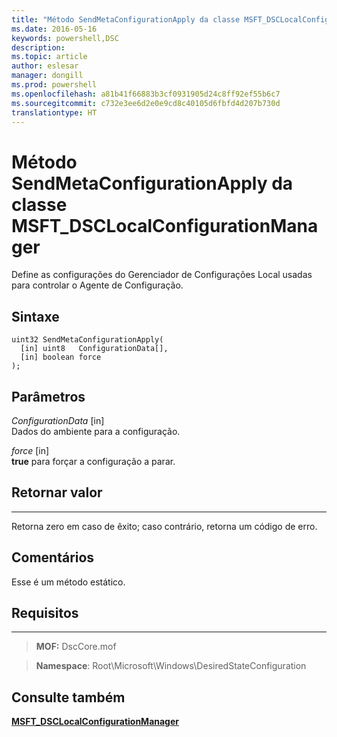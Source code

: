```yaml
---
title: "Método SendMetaConfigurationApply da classe MSFT_DSCLocalConfigurationManager"
ms.date: 2016-05-16
keywords: powershell,DSC
description: 
ms.topic: article
author: eslesar
manager: dongill
ms.prod: powershell
ms.openlocfilehash: a81b41f66883b3cf0931905d24c8ff92ef55b6c7
ms.sourcegitcommit: c732e3ee6d2e0e9cd8c40105d6fbfd4d207b730d
translationtype: HT
---
```

# <a name="sendmetaconfigurationapply-method-of-the-msftdsclocalconfigurationmanager-class"></a>Método SendMetaConfigurationApply da classe MSFT_DSCLocalConfigurationManager

Define as configurações do Gerenciador de Configurações Local usadas para controlar o Agente de Configuração.

<a name="syntax"></a>Sintaxe
------

```mof
uint32 SendMetaConfigurationApply(
  [in] uint8   ConfigurationData[],
  [in] boolean force
);
```

<a name="parameters"></a>Parâmetros
----------

*ConfigurationData* \[in\]  
Dados do ambiente para a configuração.

*force* \[in\]  
**true** para forçar a configuração a parar.

## <a name="return-value"></a>Retornar valor
------------

Retorna zero em caso de êxito; caso contrário, retorna um código de erro.

## <a name="remarks"></a>Comentários

Esse é um método estático.

## <a name="requirements"></a>Requisitos
------------
>**MOF:** DscCore.mof

>**Namespace**: Root\Microsoft\Windows\DesiredStateConfiguration


## <a name="see-also"></a>Consulte também


[**MSFT_DSCLocalConfigurationManager**](msft-dsclocalconfigurationmanager.md)


 

 



